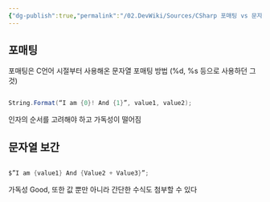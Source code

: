 ```yaml
---
{"dg-publish":true,"permalink":"/02.DevWiki/Sources/CSharp 포매팅 vs 문자열 보간/","noteIcon":"","created":"2024-10-06T14:31:03.000+09:00","updated":"2025-07-19T22:58:36.000+09:00"}
---
```


## 포매팅

포매팅은 C언어 시절부터 사용해온 문자열 포매팅 방법 (%d, %s 등으로 사용하던 그것)

``` csharp

String.Format(“I am {0}! And {1}”, value1, value2);

```

인자의 순서를 고려해야 하고 가독성이 떨어짐


## 문자열 보간

``` csharp

$”I am {value1} And {Value2 + Value3}”;

```

가독성 Good, 또한 값 뿐만 아니라 간단한 수식도 첨부할 수 있다